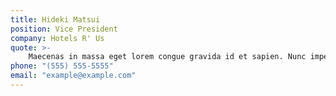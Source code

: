 ```yaml
---
title: Hideki Matsui
position: Vice President
company: Hotels R' Us
quote: >-
    Maecenas in massa eget lorem congue gravida id et sapien. Nunc imperdiet risus id euismod cursus. Maecenas id tortor quis odio euismod gravida id et eros. Curabitur semper id magna at condimentum.
phone: "(555) 555-5555"
email: "example@example.com"
---
```

